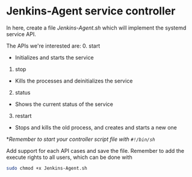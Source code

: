 # Jenkins-Agent service controller

In here, create a file *Jenkins-Agent.sh* which will implement the systemd service API.

The APIs we're interested are:
0. start
  * Initializes and starts the service
1. stop
  * Kills the processes and deinitializes the service
2. status
  * Shows the current status of the service
3. restart
  * Stops and kills the old process, and creates and starts a new one

**Remember to start your controller script file with `#!/bin/sh`*

Add support for each API cases and save the file.
Remember to add the execute rights to all users, which can be done with
```bash
sudo chmod +x Jenkins-Agent.sh
```
